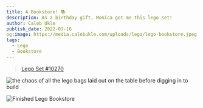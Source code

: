 ```yaml
---
title: A Bookstore! 📚
description: As a birthday gift, Monica got me this lego set!
author: Caleb Ukle
publish_date: 2022-07-16
og:image: https://media.calebukle.com/uploads/lego/lego-bookstore.jpeg
tags:
  - Lego
  - Bookstore
---
```


> [Lego Set #10270](https://www.lego.com/en-us/product/bookshop-10270)

![the chaos of all the lego bags laid out on the table before digging in to build](https://media.calebukle.com/uploads/lego/birthday-legos.jpeg)

![Finished Lego Bookstore](https://media.calebukle.com/uploads/lego/lego-bookstore.jpeg)
